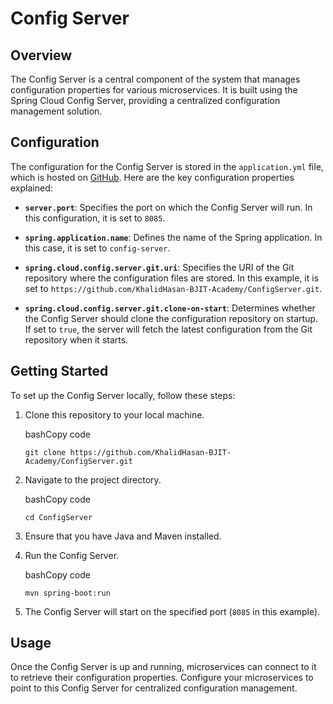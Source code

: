 #  Config Server


## Overview

The Config Server is a central component of the system that manages configuration properties for various microservices. It is built using the Spring Cloud Config Server, providing a centralized configuration management solution.

## Configuration

The configuration for the Config Server is stored in the `application.yml` file, which is hosted on [GitHub](https://github.com/KhalidHasan-BJIT-Academy/ConfigServer.git). Here are the key configuration properties explained:

-   **`server.port`**: Specifies the port on which the Config Server will run. In this configuration, it is set to `8085`.
    
-   **`spring.application.name`**: Defines the name of the Spring application. In this case, it is set to `config-server`.
    
-   **`spring.cloud.config.server.git.uri`**: Specifies the URI of the Git repository where the configuration files are stored. In this example, it is set to `https://github.com/KhalidHasan-BJIT-Academy/ConfigServer.git`.
    
-   **`spring.cloud.config.server.git.clone-on-start`**: Determines whether the Config Server should clone the configuration repository on startup. If set to `true`, the server will fetch the latest configuration from the Git repository when it starts.
    

## Getting Started

To set up the Config Server locally, follow these steps:

1.  Clone this repository to your local machine.
    
    bashCopy code
    
    `git clone https://github.com/KhalidHasan-BJIT-Academy/ConfigServer.git` 
    
2.  Navigate to the project directory.
    
    bashCopy code
    
    `cd ConfigServer` 
    
3.  Ensure that you have Java and Maven installed.
    
4.  Run the Config Server.
    
    bashCopy code
    
    `mvn spring-boot:run` 
    
5.  The Config Server will start on the specified port (`8085` in this example).
    

## Usage

Once the Config Server is up and running, microservices can connect to it to retrieve their configuration properties. Configure your microservices to point to this Config Server for centralized configuration management.
